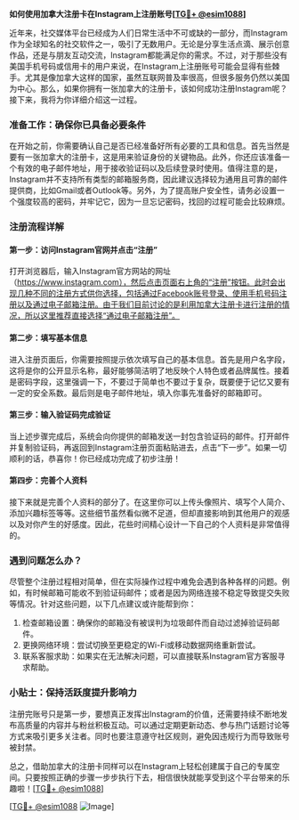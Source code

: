 **如何使用加拿大注册卡在Instagram上注册账号[[TG💪+ @esim1088](https://t.me/s/esim1088)]**

近年来，社交媒体平台已经成为人们日常生活中不可或缺的一部分，而Instagram作为全球知名的社交软件之一，吸引了无数用户。无论是分享生活点滴、展示创意作品，还是与朋友互动交流，Instagram都能满足你的需求。不过，对于那些没有美国手机号码或信用卡的用户来说，在Instagram上注册账号可能会显得有些棘手。尤其是像加拿大这样的国家，虽然互联网普及率很高，但很多服务仍然以美国为中心。那么，如果你拥有一张加拿大的注册卡，该如何成功注册Instagram呢？接下来，我将为你详细介绍这一过程。

### 准备工作：确保你已具备必要条件

在开始之前，你需要确认自己是否已经准备好所有必要的工具和信息。首先当然是要有一张加拿大的注册卡，这是用来验证身份的关键物品。此外，你还应该准备一个有效的电子邮件地址，用于接收验证码以及后续登录时使用。值得注意的是，Instagram并不支持所有类型的邮箱服务商，因此建议选择较为通用且可靠的邮件提供商，比如Gmail或者Outlook等。另外，为了提高账户安全性，请务必设置一个强度较高的密码，并牢记它，因为一旦忘记密码，找回的过程可能会比较麻烦。

### 注册流程详解

#### 第一步：访问Instagram官网并点击“注册”

打开浏览器后，输入Instagram官方网站的网址（https://www.instagram.com），然后点击页面右上角的“注册”按钮。此时会出现几种不同的注册方式供你选择，包括通过Facebook账号登录、使用手机号码注册以及通过电子邮箱注册。由于我们目前讨论的是利用加拿大注册卡进行注册的情况，所以这里推荐直接选择“通过电子邮箱注册”。

#### 第二步：填写基本信息

进入注册页面后，你需要按照提示依次填写自己的基本信息。首先是用户名字段，这将是你的公开显示名称，最好能够简洁明了地反映个人特色或者品牌属性。接着是密码字段，这里强调一下，不要过于简单也不要过于复杂，既要便于记忆又要有一定的安全系数。最后则是电子邮件地址，填入你事先准备好的邮箱即可。

#### 第三步：输入验证码完成验证

当上述步骤完成后，系统会向你提供的邮箱发送一封包含验证码的邮件。打开邮件并复制验证码，再返回到Instagram注册页面粘贴进去，点击“下一步”。如果一切顺利的话，恭喜你！你已经成功完成了初步注册！

#### 第四步：完善个人资料

接下来就是完善个人资料的部分了。在这里你可以上传头像照片、填写个人简介、添加兴趣标签等等。这些细节虽然看似微不足道，但却直接影响到其他用户的观感以及对你产生的好感度。因此，花些时间精心设计一下自己的个人资料是非常值得的。

### 遇到问题怎么办？

尽管整个注册过程相对简单，但在实际操作过程中难免会遇到各种各样的问题。例如，有时候邮箱可能收不到验证码邮件；或者是因为网络连接不稳定导致提交失败等情况。针对这些问题，以下几点建议或许能帮到你：

1. 检查邮箱设置：确保你的邮箱没有被误判为垃圾邮件而自动过滤掉验证码邮件。
2. 更换网络环境：尝试切换至更稳定的Wi-Fi或移动数据网络重新尝试。
3. 联系客服求助：如果实在无法解决问题，可以直接联系Instagram官方客服寻求帮助。

### 小贴士：保持活跃度提升影响力

注册完账号只是第一步，要想真正发挥出Instagram的价值，还需要持续不断地发布高质量的内容并与粉丝积极互动。可以通过定期更新动态、参与热门话题讨论等方式来吸引更多关注者。同时也要注意遵守社区规则，避免因违规行为而导致账号被封禁。

总之，借助加拿大的注册卡同样可以在Instagram上轻松创建属于自己的专属空间。只要按照正确的步骤一步步执行下去，相信很快就能享受到这个平台带来的乐趣啦！[[TG💪+ @esim1088](https://t.me/s/esim1088)]

[[TG💪+ @esim1088](https://t.me/s/esim1088) ![Image](https://i.postimg.cc/4NQfJmqS/Snipaste-2025-05-13-00-14-12.png)]